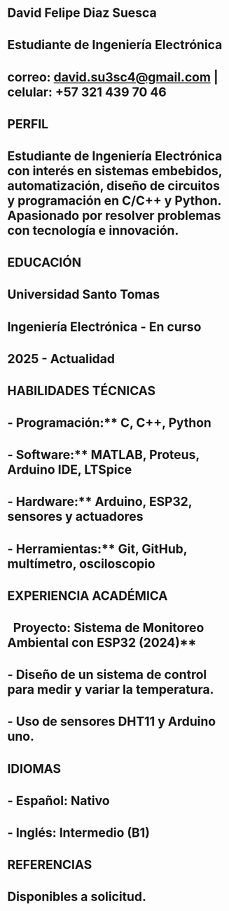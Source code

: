 # David Felipe Diaz Suesca

# 

# Estudiante de Ingeniería Electrónica

# correo: david.su3sc4@gmail.com | celular: +57 321 439 70 46

# 

# 

# PERFIL

# 

# Estudiante de Ingeniería Electrónica con interés en sistemas embebidos, automatización, diseño de circuitos y programación en C/C++ y Python. Apasionado por resolver problemas con tecnología e innovación.

# 

# 

# EDUCACIÓN

# 

# Universidad Santo Tomas 

# Ingeniería Electrónica - En curso

# 2025 - Actualidad

# 

# 

# 

# HABILIDADES TÉCNICAS

# 

# \- Programación:\*\* C, C++, Python

# \- Software:\*\* MATLAB, Proteus, Arduino IDE, LTSpice

# \- Hardware:\*\* Arduino, ESP32, sensores y actuadores

# \- Herramientas:\*\* Git, GitHub, multímetro, osciloscopio

# 

# 

# EXPERIENCIA ACADÉMICA

# 

# &nbsp; Proyecto: Sistema de Monitoreo Ambiental con ESP32 (2024)\*\*

# \- Diseño de un sistema de control para medir y variar la temperatura.

# \- Uso de sensores DHT11 y Arduino uno.

# 

# 

# 

# IDIOMAS

# 

# \- Español: Nativo

# \- Inglés: Intermedio (B1)

# 

# 

# 

# REFERENCIAS

# 

# Disponibles a solicitud.

